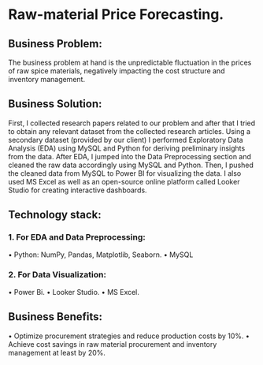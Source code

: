 # Raw-material Price Forecasting.
## Business Problem: 
The business problem at hand is the unpredictable fluctuation in the prices of raw spice materials, negatively impacting the cost structure and inventory management.
## Business Solution: 
First, I collected research papers related to our problem and after that I tried to obtain any relevant dataset from the collected research articles. Using a secondary dataset (provided by our client) I performed Exploratory Data Analysis (EDA) using MySQL and Python for deriving preliminary insights from the data. After EDA, I jumped into the Data Preprocessing section and cleaned the raw data accordingly using MySQL and Python. Then, I pushed the cleaned data from MySQL to Power BI for visualizing the data. I also used MS Excel as well as an open-source online platform called Looker Studio for creating interactive dashboards.
## Technology stack:
### 1. For EDA and Data Preprocessing:
• Python: NumPy, Pandas, Matplotlib, Seaborn.
• MySQL
### 2. For Data Visualization:
• Power Bi.
• Looker Studio.
• MS Excel.
## Business Benefits:
• Optimize procurement strategies and reduce production costs by 10%.
• Achieve cost savings in raw material procurement and inventory management at least by 20%.
